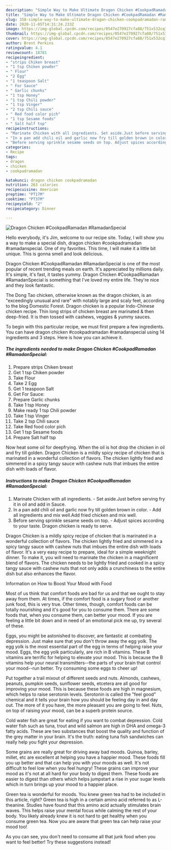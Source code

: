 ```yaml
---
description: "Simple Way to Make Ultimate Dragon Chicken #CookpadRamadan #RamadanSpecial"
title: "Simple Way to Make Ultimate Dragon Chicken #CookpadRamadan #RamadanSpecial"
slug: 358-simple-way-to-make-ultimate-dragon-chicken-cookpadramadan-ramadanspecial
date: 2020-11-05T14:31:24.233Z
image: https://img-global.cpcdn.com/recipes/0547e270927cfa88/751x532cq70/dragon-chicken-cookpadramadan-ramadanspecial-recipe-main-photo.jpg
thumbnail: https://img-global.cpcdn.com/recipes/0547e270927cfa88/751x532cq70/dragon-chicken-cookpadramadan-ramadanspecial-recipe-main-photo.jpg
cover: https://img-global.cpcdn.com/recipes/0547e270927cfa88/751x532cq70/dragon-chicken-cookpadramadan-ramadanspecial-recipe-main-photo.jpg
author: Brent Perkins
ratingvalue: 4.1
reviewcount: 18781
recipeingredient:
- "strips Chiken breast"
- "1 tsp Chiken powder"
- " Flour"
- "2 Egg"
- "1 teaspoon Salt"
- " For Sauce"
- " Garlic chunks"
- "1 tsp Honey"
- "1 tsp Chili powder"
- "1 tsp Vinger"
- "2 tsp Chili sauce"
- " Red food color pich"
- "1 tsp Sesame foods"
- " Salt half tsp"
recipeinstructions:
- "Marinate Chicken with all ingredients. Set aside.Just before serving fry it in oil and add in Sauce."
- "In a pan add chili oil and garlic now fry till golden brown in color. Add all ingredients and mix well.Add fried chicken and mix well."
- "Before serving sprinkle sesame seeds on top. Adjust spices according to your taste. Dragon chicken is ready to serve."
categories:
- Recipe
tags:
- dragon
- chicken
- cookpadramadan

katakunci: dragon chicken cookpadramadan 
nutrition: 263 calories
recipecuisine: American
preptime: "PT17M"
cooktime: "PT37M"
recipeyield: "2"
recipecategory: Dinner

---
```



![Dragon Chicken #CookpadRamadan #RamadanSpecial](https://img-global.cpcdn.com/recipes/0547e270927cfa88/751x532cq70/dragon-chicken-cookpadramadan-ramadanspecial-recipe-main-photo.jpg)

Hello everybody, it's Jim, welcome to our recipe site. Today, I will show you a way to make a special dish, dragon chicken #cookpadramadan #ramadanspecial. One of my favorites. This time, I will make it a little bit unique. This is gonna smell and look delicious.

Dragon Chicken #CookpadRamadan #RamadanSpecial is one of the most popular of recent trending meals on earth. It's appreciated by millions daily. It's simple, it's fast, it tastes yummy. Dragon Chicken #CookpadRamadan #RamadanSpecial is something that I've loved my entire life. They're nice and they look fantastic.

The Dong Tao chicken, otherwise known as the dragon chicken, is an &#34;exceedingly unusual and rare&#34; with notably large and scaly feet, according to the blog Domestic Forest. Dragon chicken is a popular Indo-Chinese chicken recipe. Thin long strips of chicken breast are marinated &amp; then deep-fried. It is then tossed with cashews, veggies &amp; yummy sauces.


To begin with this particular recipe, we must first prepare a few ingredients. You can have dragon chicken #cookpadramadan #ramadanspecial using 14 ingredients and 3 steps. Here is how you can achieve it.

<!--inarticleads1-->

##### The ingredients needed to make Dragon Chicken #CookpadRamadan #RamadanSpecial:

1. Prepare strips Chiken breast
1. Get 1 tsp Chiken powder
1. Take  Flour
1. Take 2 Egg
1. Get 1 teaspoon Salt
1. Get  For Sauce:
1. Prepare  Garlic chunks
1. Take 1 tsp Honey
1. Make ready 1 tsp Chili powder
1. Take 1 tsp Vinger
1. Take 2 tsp Chili sauce
1. Take  Red food color pich
1. Get 1 tsp Sesame foods
1. Prepare  Salt half tsp


Now heat some oil for deepfrying. When the oil is hot drop the chicken in oil and fry till golden. Dragon Chicken is a mildly spicy recipe of chicken that is marinated in a wonderful collection of flavors. The chicken lightly fried and simmered in a spicy tangy sauce with cashew nuts that imbues the entire dish with loads of flavor. 

<!--inarticleads2-->

##### Instructions to make Dragon Chicken #CookpadRamadan #RamadanSpecial:

1. Marinate Chicken with all ingredients. - Set aside.Just before serving fry it in oil and add in Sauce.
1. In a pan add chili oil and garlic now fry till golden brown in color. - Add all ingredients and mix well.Add fried chicken and mix well.
1. Before serving sprinkle sesame seeds on top. - Adjust spices according to your taste. Dragon chicken is ready to serve.


Dragon Chicken is a mildly spicy recipe of chicken that is marinated in a wonderful collection of flavors. The chicken lightly fried and simmered in a spicy tangy sauce with cashew nuts that imbues the entire dish with loads of flavor. It&#39;s a very easy recipe to prepare, ideal for a simple weeknight dinner. To make it, you will need to marinate the chicken in a magnificent blend of flavors. The chicken needs to be lightly fried and cooked in a spicy tangy sauce with cashew nuts that not only adds a crunchiness to the entire dish but also enhances the flavor. 

Information on How to Boost Your Mood with Food


Most of us think that comfort foods are bad for us and that we ought to stay away from them. At times, if the comfort food is a sugary food or another junk food, this is very true. Other times, though, comfort foods can be totally nourishing and it's good for you to consume them. There are some foods that, when you consume them, can better your mood. If you are feeling a little bit down and in need of an emotional pick me up, try several of these.

Eggs, you might be astonished to discover, are fantastic at combating depression. Just make sure that you don't throw away the egg yolk. The egg yolk is the most essential part of the egg in terms of helping raise your mood. Eggs, the egg yolk particularly, are rich in B vitamins. These B vitamins are terrific for helping to elevate your mood. This is because the B vitamins help your neural transmitters--the parts of your brain that control your mood--run better. Try consuming some eggs to cheer up!

Put together a trail mixout of different seeds and nuts. Almonds, cashews, peanuts, pumpkin seeds, sunflower seeds, etcetera are all good for improving your mood. This is because these foods are high in magnesium, which helps to raise serotonin levels. Serotonin is called the "feel good" chemical and it tells your brain how you should be feeling day in and day out. The more of it you have, the more pleasant you are going to feel. Nuts, on top of raising your mood, can be a superb protein source.

Cold water fish are great for eating if you want to combat depression. Cold water fish such as tuna, trout and wild salmon are high in DHA and omega-3 fatty acids. These are two substances that boost the quality and function of the grey matter in your brain. It's the truth: eating tuna fish sandwiches can really help you fight your depression. 

Some grains are really great for driving away bad moods. Quinoa, barley, millet, etc are excellent at helping you have a happier mood. These foods fill you up better and that can help you with your moods as well. It's not difficult to feel low when you feel hungry! These grains can improve your mood as it's not at all hard for your body to digest them. These foods are easier to digest than others which helps jumpstart a rise in your sugar levels which in turn brings up your mood to a happier place.

Green tea is wonderful for moods. You knew green tea had to be included in this article, right? Green tea is high in a certain amino acid referred to as L-theanine. Studies have found that this amino acid actually stimulates brain waves. This helps raise your mental focus while calming the rest of your body. You likely already knew it is not hard to get healthy when you consume green tea. Now you are aware that green tea can help raise your mood too!

As you can see, you don't need to consume all that junk food when you want to feel better! Try  these suggestions  instead!

